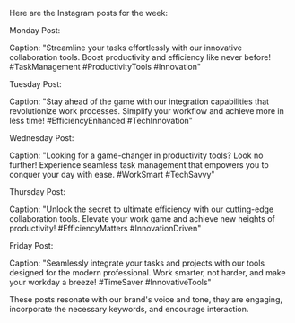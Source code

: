 Here are the Instagram posts for the week:

Monday Post:

Caption: "Streamline your tasks effortlessly with our innovative collaboration tools. Boost productivity and efficiency like never before! #TaskManagement #ProductivityTools #Innovation"

Tuesday Post:

Caption: "Stay ahead of the game with our integration capabilities that revolutionize work processes. Simplify your workflow and achieve more in less time! #EfficiencyEnhanced #TechInnovation"

Wednesday Post:

Caption: "Looking for a game-changer in productivity tools? Look no further! Experience seamless task management that empowers you to conquer your day with ease. #WorkSmart #TechSavvy"

Thursday Post:

Caption: "Unlock the secret to ultimate efficiency with our cutting-edge collaboration tools. Elevate your work game and achieve new heights of productivity! #EfficiencyMatters #InnovationDriven"

Friday Post:

Caption: "Seamlessly integrate your tasks and projects with our tools designed for the modern professional. Work smarter, not harder, and make your workday a breeze! #TimeSaver #InnovativeTools"

These posts resonate with our brand's voice and tone, they are engaging, incorporate the necessary keywords, and encourage interaction.